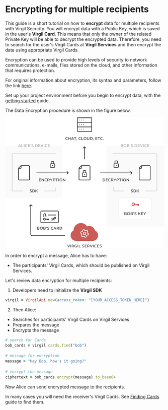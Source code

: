 # Encrypting for multiple recipients

This guide is a short tutorial on how to **encrypt** data for multiple recipients with Virgil Security. You will encrypt data with a Public Key, which is saved in the user's **Virgil Card**. This means that only the owner of the related Private Key will be able to decrypt the encrypted data. Therefore, you need to search for the user's Virgil Cards at **Virgil Services** and then encrypt the data using appropriate Virgil Cards.

Encryption can be used to provide high levels of security to network communications, e-mails, files stored on the cloud, and other information that requires protection.

For original information about encryption, its syntax and parameters, follow the link [here](https://github.com/VirgilSecurity/virgil/blob/wiki/wiki/glossary.md#encryption).

Set up your project environment before you begin to encrypt data, with the [getting started](/docs/guides/configuration/client.md) guide.

The Data Encryption procedure is shown in the figure below.

![Virgil Encryption Intro](/docs/img/Encryption_introduction.png "Data encryption")


In order to encrypt a message, Alice has to have:
 - The participants' Virgil Cards, which should be published on Virgil Services.

Let's review data encryption for multiple recipients:

1. Developers need to initialize the **Virgil SDK**

```ruby
virgil = VirgilApi.new(access_token: "[YOUR_ACCESS_TOKEN_HERE]")
```

2. Then Alice:


  -  Searches for participants' Virgil Cards on Virgil Services
  -  Prepares the message
  -  Encrypts the message

  ```ruby
  # search for Cards
  bob_cards = virgil.cards.find("bob")

  # message for encryption
  message = "Hey Bob, how's it going?"

  # encrypt the message
  ciphertext = bob_cards.encrypt(message).to_base64
  ```

Now Alice can send encrypted message to the recipients.

In many cases you will need the receiver's Virgil Cards. See [Finding Cards](/docs/guides/virgil-card/finding-card.md) guide to find them.
